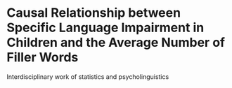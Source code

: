 # Causal Relationship between Specific Language Impairment in Children and the Average Number of Filler Words
Interdisciplinary work of statistics and psycholinguistics
